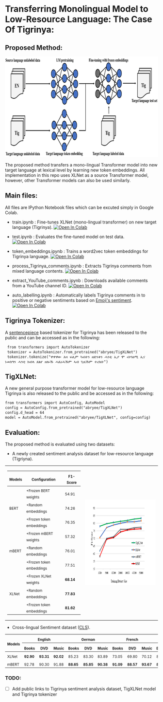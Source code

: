 # Transferring Monolingual Model to Low-Resource Language: The Case Of Tigrinya:



## Proposed Method:
<img src="data/proposed.png" height = "330" width ="760" >

The proposed method transfers a mono-lingual Transformer model into new target language at lexical level by learning new token embeddings. All implementation in this repo uses XLNet as a source Transformer model, however, other Transformer models can also be used similarly. 


## Main files:
All files are IPython Notebook files which can be excuted simply in Google Colab.

 - train.ipynb : Fine-tunes XLNet (mono-lingual transformer) on new target language (Tigrinya).  [![Open In Colab](https://colab.research.google.com/assets/colab-badge.svg)](https://colab.research.google.com/drive/1bSSrKE-TSphUyrNB2UWhFI-Bkoz0a5l0?usp=sharing)
 
 - test.ipynb : Evaluates the fine-tuned model on test data.  [![Open In Colab](https://colab.research.google.com/assets/colab-badge.svg)](https://colab.research.google.com/drive/17R1lvRjxILVNk971vzZT79o2OodwaNIX?usp=sharing)
 
 - token_embeddings.ipynb : Trains a word2vec token embeddings for Tigrinya language.  [![Open In Colab](https://colab.research.google.com/assets/colab-badge.svg)](https://colab.research.google.com/drive/1hCtetAllAjBw28EVQkJFpiKdFtXmuxV7?usp=sharing)
 
 - process_Tigrinya_comments.ipynb : Extracts Tigrinya comments from mixed language contents.  [![Open In Colab](https://colab.research.google.com/assets/colab-badge.svg)](https://colab.research.google.com/drive/1-ndLlBV-iLZNBW3Z8OfKAqUUCjvGbdZU?usp=sharing)
 
 - extract_YouTube_comments.ipynb : Downloads available comments from a YouTube channel ID.  [![Open In Colab](https://colab.research.google.com/assets/colab-badge.svg)](https://colab.research.google.com/drive/1b7G85wHKe18y45JIDtvDJdO5dOkRmDdp?usp=sharing)
 
 - auto_labelling.ipynb : Automatically labels Tigrinya comments in to positive or negative sentiments based on [Emoji's sentiment](http://kt.ijs.si/data/Emoji_sentiment_ranking/).    [![Open In Colab](https://colab.research.google.com/assets/colab-badge.svg)](https://colab.research.google.com/drive/1wnZf7CBBCIr966vRUITlxKCrANsMPpV7?usp=sharing)
 
 
## Tigrinya Tokenizer: 

A [sentencepiece](https://github.com/google/sentencepiece) based tokenizer for Tigrinya has been released to the public and can be accessed as in the following:

     
     from transformers import AutoTokenizer
     tokenizer = AutoTokenizer.from_pretrained("abryee/TigXLNet")
     tokenizer.tokenize("ዋዋዋው እዛ ፍሊም ካብተን ዘድንቀን ሓንቲ ኢያ ሞ ብጣዕሚ ኢና ነመስግን ሓንቲ ክብላ ደልየ ዘሎኹ ሓደራኣኹም ኣብ ጊዜኹም ተረክቡ")
    

 ## TigXLNet:
 A new general purpose transformer model for low-resource language Tigrinya is also released to the public and be accessed as in the following:
    
    from transformers import AutoConfig, AutoModel
    config = AutoConfig.from_pretrained("abryee/TigXLNet")
    config.d_head = 64
    model = AutoModel.from_pretrained("abryee/TigXLNet", config=config)
 
 ## Evaluation:
 
 The proposed method is evaluated using two datasets:
  - A newly created sentiment analysis dataset for low-resource language (Tigriyna). 
   
  <table>
   <tr>
    <td> <table>
    <thead>
        <tr>
            <th><sub>Models</sub></th>
            <th><sub>Configuration</sub></th>
            <th><sub>F1-Score</sub></th>
        </tr>
    </thead>
    <tbody>
        <tr>
            <td rowspan=3><sub>BERT</sub></td>
            <td rowspan=1><sub>+Frozen BERT weights</sub></td>
            <td><sub>54.91</sub></td>
        </tr>
        <tr>
            <td rowspan=1><sub>+Random embeddings</sub></td>
            <td><sub>74.26</sub></td>
        </tr>
        <tr>
            <td rowspan=1><sub>+Frozen token embeddings</sub></td>
            <td><sub>76.35</sub></td>
        </tr>     
        <tr>
            <td rowspan=3><sub>mBERT</sub></td>
            <td rowspan=1><sub>+Frozen mBERT weights</sub></td>
            <td><sub>57.32</sub></td>
        </tr>
        <tr>
            <td rowspan=1><sub>+Random embeddings</sub></td>
            <td><sub>76.01</sub></td>
        </tr>
        <tr>
            <td rowspan=1><sub>+Frozen token embeddings</sub></td>
            <td><sub>77.51</sub></td>
        </tr>        
        <tr>
            <td rowspan=3><sub>XLNet</sub></td>
            <td rowspan=1><sub>+Frozen XLNet weights</sub></td>
            <td><strong><sub>68.14</sub></strong></td>
        </tr>
        <tr>
            <td rowspan=1><sub>+Random embeddings</sub></td>
            <td><strong><sub>77.83</sub></strong></td>
        </tr>
        <tr>
            <td rowspan=1><sub>+Frozen token embeddings</sub></td>
            <td><strong><sub>81.62</sub></strong></td>
        </tr>
    </tbody>
</table> </td>
      <td><img src="data/effect_of_dataset_size.png" alt="3" width = 480px height = 280px></td>
  </tr>
 </table>

  
        
  - Cross-lingual Sentiment dataset ([CLS](https://zenodo.org/record/3251672#.Xs65VzozbIU)).
  
  
  <table>
    <thead>
        <tr>
            <th rowspan=2><sub>Models</sub></th>
            <th rowspan=1 colspan=3><sub>English</sub></th>
            <th rowspan=1 colspan=3><sub>German</sub></th>
            <th rowspan=1 colspan=3><sub>French</sub></th>
            <th rowspan=1 colspan=3><sub>Japanese</sub></th>
            <th rowspan=2><sub>Average</sub></th>
        </tr>
        <tr>
            <th colspan=1><sub>Books</sub></th>
            <th colspan=1><sub>DVD</sub></th>
            <th colspan=1><sub>Music</sub></th>
            <th colspan=1><sub>Books</sub></th>
            <th colspan=1><sub>DVD</sub></th>
            <th colspan=1><sub>Music</sub></th>
            <th colspan=1><sub>Books</sub></th>
            <th colspan=1><sub>DVD</sub></th>
            <th colspan=1><sub>Music</sub></th>
            <th colspan=1><sub>Books</sub></th>
            <th colspan=1><sub>DVD</sub></th>
            <th colspan=1><sub>Music</sub></th>
        </tr>
    </thead>
    <tbody>
        <tr>
            <td colspan=1><sub>XLNet</sub></td>
            <td colspan=1><sub><strong>92.90</strong></sub></td>
            <td colspan=1><sub><strong>93.31</strong></sub></td>
            <td colspan=1><sub><strong>92.02</strong></sub></td>
            <td colspan=1><sub>85.23</sub></td>
            <td colspan=1><sub>83.30</sub></td>
            <td colspan=1><sub>83.89</sub></td>
            <td colspan=1><sub>73.05</sub></td>
            <td colspan=1><sub>69.80</sub></td>
            <td colspan=1><sub>70.12</sub></td>
            <td colspan=1><sub>83.20</sub></td>
            <td colspan=1><sub><strong>86.07</strong></sub></td>
            <td colspan=1><sub>85.24</sub></td>
            <td colspan=1><sub>83.08</sub></td>
        </tr>
        <tr>
            <td colspan=1><sub>mBERT</sub></td>
            <td colspan=1><sub>92.78</sub></td>
            <td colspan=1><sub>90.30</sub></td>
            <td colspan=1><sub>91.88</sub></td>
            <td colspan=1><sub><strong>88.65</strong></sub></td>
            <td colspan=1><sub><strong>85.85</strong></sub></td>
            <td colspan=1><sub><strong>90.38</strong></sub></td>
            <td colspan=1><sub><strong>91.09</strong></sub></td>
            <td colspan=1><sub><strong>88.57</strong></sub></td>
            <td colspan=1><sub><strong>93.67</strong></sub></td>
            <td colspan=1><sub><strong>84.35</strong></sub></td>
            <td colspan=1><sub>81.77</sub></td>
            <td colspan=1><sub><strong>87.53</strong></sub></td>
            <td colspan=1><sub><strong>88.90</strong></sub></td>
        </tr> 
    </tbody>
</table> 
 
 ### TODO:
- [ ] Add public links to Tigrinya sentiment analysis dataset, TigXLNet model and Tigrinya tokenizer
